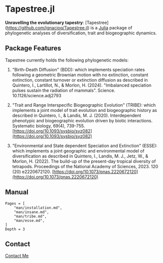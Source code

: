# Tapestree.jl

**Unravelling the evolutionary tapestry**:
[Tapestree] (https://github.com/ignacioq/Tapestree.jl) is a 
[Julia](http://julialang.org) package of phylogenetic analyses of 
diversification, trait and biogeographic dynamics.


## Package Features

Tapestree currently holds the following phylogenetic models:

  1. "Birth-Death Diffusion" (BDD): which implements speciation rates following a geometric Brownian motion with no extinction, constant extinction, constant turnover or extinction diffusion as described in Quintero, I., Lartillot, N., & Morlon, H. (2024). "Imbalanced speciation pulses sustain the radiation of mammals". Science. 10.1126/science.adj2793

  2. "Trait and Range Interspecific Biogeographic Evolution" (TRIBE): which implements a joint model of trait evolution and biogeographic history as described in Quintero, I., & Landis, M. J. (2020). Interdependent phenotypic and biogeographic evolution driven by biotic interactions. Systematic biology, 69(4), 739-755. [https://doi.org/10.1093/sysbio/syz082](https://doi.org/10.1093/sysbio/syz082)

  3. "Environmental and State dependent Speciation and Extinction" (ESSE): which implements a joint geographic and environmental model of diversification as described in Quintero, I., Landis, M. J., Jetz, W., & Morlon, H. (2022). The build-up of the present-day tropical diversity of tetrapods. Proceedings of the National Academy of Sciences, 2023. 120 (20) e2220672120. [https://doi.org/10.1073/pnas.2220672120](https://doi.org/10.1073/pnas.2220672120)

## Manual

```@contents
Pages = [
    "man/installation.md",
    "man/insane.md",
    "man/tribe.md",
    "man/esse.md",
]
Depth = 3
```

## Contact

[Contact Me](mailto:ignacioquinterom@gmail.com)

